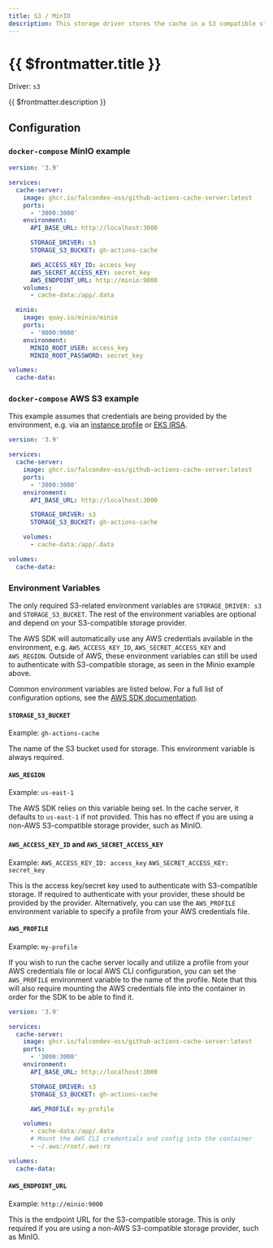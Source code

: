 ```yaml
---
title: S3 / MinIO
description: This storage driver stores the cache in a S3 compatible storage, e.g. AWS S3 or MinIO.
---
```


# {{ $frontmatter.title }}

Driver: `s3`

{{ $frontmatter.description }}

## Configuration

### `docker-compose` MinIO example

```yaml [docker-compose.yml]
version: '3.9'

services:
  cache-server:
    image: ghcr.io/falcondev-oss/github-actions-cache-server:latest
    ports:
      - '3000:3000'
    environment:
      API_BASE_URL: http://localhost:3000

      STORAGE_DRIVER: s3
      STORAGE_S3_BUCKET: gh-actions-cache

      AWS_ACCESS_KEY_ID: access_key
      AWS_SECRET_ACCESS_KEY: secret_key
      AWS_ENDPOINT_URL: http://minio:9000
    volumes:
      - cache-data:/app/.data

  minio:
    image: quay.io/minio/minio
    ports:
      - '9000:9000'
    environment:
      MINIO_ROOT_USER: access_key
      MINIO_ROOT_PASSWORD: secret_key

volumes:
  cache-data:
```

### `docker-compose` AWS S3 example

This example assumes that credentials are being provided by the environment, e.g. via an [instance profile](https://docs.aws.amazon.com/IAM/latest/UserGuide/id_roles_use_switch-role-ec2_instance-profiles.html) or [EKS IRSA](https://docs.aws.amazon.com/eks/latest/userguide/iam-roles-for-service-accounts.html).

```yaml [docker-compose.yml]
version: '3.9'

services:
  cache-server:
    image: ghcr.io/falcondev-oss/github-actions-cache-server:latest
    ports:
      - '3000:3000'
    environment:
      API_BASE_URL: http://localhost:3000

      STORAGE_DRIVER: s3
      STORAGE_S3_BUCKET: gh-actions-cache

    volumes:
      - cache-data:/app/.data

volumes:
  cache-data:
```

### Environment Variables

The only required S3-related environment variables are `STORAGE_DRIVER: s3` and `STORAGE_S3_BUCKET`. The rest of the environment variables are optional and depend on your S3-compatible storage provider.

The AWS SDK will automatically use any AWS credentials available in the environment, e.g. `AWS_ACCESS_KEY_ID`, `AWS_SECRET_ACCESS_KEY` and `AWS_REGION`. Outside of AWS, these environment variables can still be used to authenticate with S3-compatible storage, as seen in the Minio example above.

Common environment variables are listed below. For a full list of configuration options, see the [AWS SDK documentation](https://docs.aws.amazon.com/sdkref/latest/guide/settings-reference.html#EVarSettings).

#### `STORAGE_S3_BUCKET`

Example: `gh-actions-cache`

The name of the S3 bucket used for storage. This environment variable is always required.

#### `AWS_REGION`

Example: `us-east-1`

The AWS SDK relies on this variable being set. In the cache server, it defaults to `us-east-1` if not provided. This has no effect if you are using a non-AWS S3-compatible storage provider, such as MinIO.

#### `AWS_ACCESS_KEY_ID` and `AWS_SECRET_ACCESS_KEY`

Example:
`AWS_ACCESS_KEY_ID: access_key`
`AWS_SECRET_ACCESS_KEY: secret_key`

This is the access key/secret key used to authenticate with S3-compatible storage. If required to authenticate with your provider, these should be provided by the provider. Alternatively, you can use the `AWS_PROFILE` environment variable to specify a profile from your AWS credentials file.

#### `AWS_PROFILE`

Example: `my-profile`

If you wish to run the cache server locally and utilize a profile from your AWS credentials file or local AWS CLI configuration, you can set the `AWS_PROFILE` environment variable to the name of the profile. Note that this will also require mounting the AWS credentials file into the container in order for the SDK to be able to find it.

```yaml [docker-compose.yml]
version: '3.9'

services:
  cache-server:
    image: ghcr.io/falcondev-oss/github-actions-cache-server:latest
    ports:
      - '3000:3000'
    environment:
      API_BASE_URL: http://localhost:3000

      STORAGE_DRIVER: s3
      STORAGE_S3_BUCKET: gh-actions-cache

      AWS_PROFILE: my-profile

    volumes:
      - cache-data:/app/.data
      # Mount the AWS CLI credentials and config into the container
      - ~/.aws:/root/.aws:ro

volumes:
  cache-data:
```

#### `AWS_ENDPOINT_URL`

Example: `http://minio:9000`

This is the endpoint URL for the S3-compatible storage. This is only required if you are using a non-AWS S3-compatible storage provider, such as MinIO.
